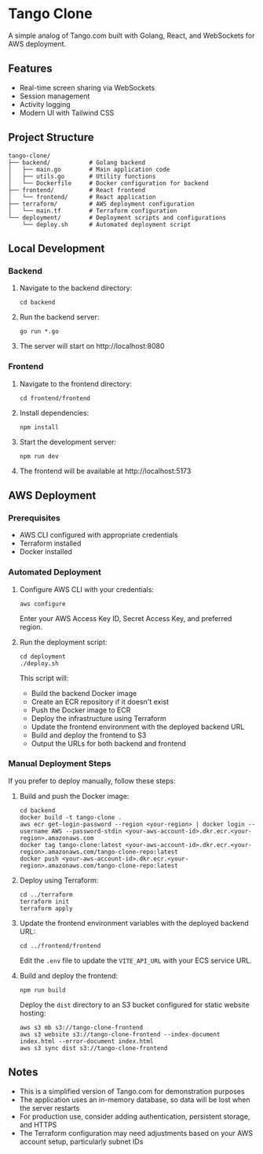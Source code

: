 # Tango Clone

A simple analog of Tango.com built with Golang, React, and WebSockets for AWS deployment.

## Features

- Real-time screen sharing via WebSockets
- Session management
- Activity logging
- Modern UI with Tailwind CSS

## Project Structure

```
tango-clone/
├── backend/           # Golang backend
│   ├── main.go        # Main application code
│   ├── utils.go       # Utility functions
│   └── Dockerfile     # Docker configuration for backend
├── frontend/          # React frontend
│   └── frontend/      # React application
├── terraform/         # AWS deployment configuration
│   └── main.tf        # Terraform configuration
└── deployment/        # Deployment scripts and configurations
    └── deploy.sh      # Automated deployment script
```

## Local Development

### Backend

1. Navigate to the backend directory:
   ```
   cd backend
   ```

2. Run the backend server:
   ```
   go run *.go
   ```

3. The server will start on http://localhost:8080

### Frontend

1. Navigate to the frontend directory:
   ```
   cd frontend/frontend
   ```

2. Install dependencies:
   ```
   npm install
   ```

3. Start the development server:
   ```
   npm run dev
   ```

4. The frontend will be available at http://localhost:5173

## AWS Deployment

### Prerequisites

- AWS CLI configured with appropriate credentials
- Terraform installed
- Docker installed

### Automated Deployment

1. Configure AWS CLI with your credentials:
   ```
   aws configure
   ```
   
   Enter your AWS Access Key ID, Secret Access Key, and preferred region.

2. Run the deployment script:
   ```
   cd deployment
   ./deploy.sh
   ```

   This script will:
   - Build the backend Docker image
   - Create an ECR repository if it doesn't exist
   - Push the Docker image to ECR
   - Deploy the infrastructure using Terraform
   - Update the frontend environment with the deployed backend URL
   - Build and deploy the frontend to S3
   - Output the URLs for both backend and frontend

### Manual Deployment Steps

If you prefer to deploy manually, follow these steps:

1. Build and push the Docker image:
   ```
   cd backend
   docker build -t tango-clone .
   aws ecr get-login-password --region <your-region> | docker login --username AWS --password-stdin <your-aws-account-id>.dkr.ecr.<your-region>.amazonaws.com
   docker tag tango-clone:latest <your-aws-account-id>.dkr.ecr.<your-region>.amazonaws.com/tango-clone-repo:latest
   docker push <your-aws-account-id>.dkr.ecr.<your-region>.amazonaws.com/tango-clone-repo:latest
   ```

2. Deploy using Terraform:
   ```
   cd ../terraform
   terraform init
   terraform apply
   ```

3. Update the frontend environment variables with the deployed backend URL:
   ```
   cd ../frontend/frontend
   ```
   
   Edit the `.env` file to update the `VITE_API_URL` with your ECS service URL.

4. Build and deploy the frontend:
   ```
   npm run build
   ```
   
   Deploy the `dist` directory to an S3 bucket configured for static website hosting:
   ```
   aws s3 mb s3://tango-clone-frontend
   aws s3 website s3://tango-clone-frontend --index-document index.html --error-document index.html
   aws s3 sync dist s3://tango-clone-frontend
   ```

## Notes

- This is a simplified version of Tango.com for demonstration purposes
- The application uses an in-memory database, so data will be lost when the server restarts
- For production use, consider adding authentication, persistent storage, and HTTPS
- The Terraform configuration may need adjustments based on your AWS account setup, particularly subnet IDs
